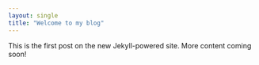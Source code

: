 ```yaml
---
layout: single
title: "Welcome to my blog"
---
```


This is the first post on the new Jekyll-powered site. More content coming soon!
